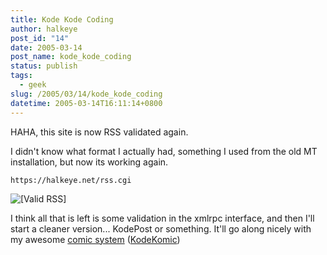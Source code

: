 ```yaml
---
title: Kode Kode Coding
author: halkeye
post_id: "14"
date: 2005-03-14
post_name: kode_kode_coding
status: publish
tags:
  - geek
slug: /2005/03/14/kode_kode_coding
datetime: 2005-03-14T16:11:14+0800
---
```


HAHA, this site is now RSS validated again.  

I didn't know what format I actually had, something I used from the old MT installation, but now its working again.


    
    
    https://halkeye.net/rss.cgi



![\[Valid RSS\]](https://halkeye.net/img/valid-rss.png)

I think all that is left is some validation in the xmlrpc interface, and then I'll start a cleaner version... KodePost or something. It'll go along nicely with my awesome [comic system](https://www.kodekomics.com) ([KodeKomic](https://www.kodekomics.com))